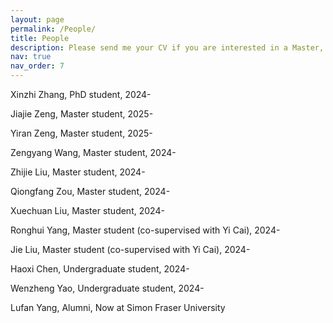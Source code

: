 ```yaml
---
layout: page
permalink: /People/
title: People
description: Please send me your CV if you are interested in a Master, PhD or Research Assistant position in my group.
nav: true
nav_order: 7
---
```

Xinzhi Zhang, PhD student, 2024-

Jiajie Zeng, Master student, 2025-

Yiran Zeng, Master student, 2025-

Zengyang Wang, Master student, 2024-

Zhijie Liu, Master student, 2024-

Qiongfang Zou, Master student, 2024-

Xuechuan Liu, Master student, 2024-

Ronghui Yang, Master student (co-supervised with Yi Cai), 2024-

Jie Liu, Master student (co-supervised with Yi Cai), 2024-

Haoxi Chen, Undergraduate student, 2024-

Wenzheng Yao, Undergraduate student, 2024-

Lufan Yang, Alumni, Now at Simon Fraser University



